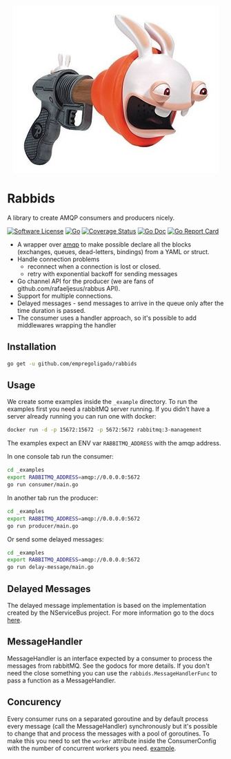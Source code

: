 <p align="center">
  <img width="476" height="388" src="./docs/rabbid-cannon.jpg">
</p>

# Rabbids

A library to create AMQP consumers and producers nicely.

[![Software License](https://img.shields.io/badge/license-MIT-brightgreen.svg?style=flat-square)](LICENSE.md)
[![Go](https://github.com/EmpregoLigado/rabbids/workflows/Go/badge.svg?style=flat-square)](https://github.com/EmpregoLigado/rabbids/actions?query=workflow%3AGo)
[![Coverage Status](https://img.shields.io/codecov/c/github/empregoligado/rabbids/master.svg?style=flat-square)](https://codecov.io/gh/empregoligado/rabbids)
[![Go Doc](https://img.shields.io/badge/godoc-reference-blue.svg?style=flat-square)](http://godoc.org/github.com/empregoligado/rabbids)
[![Go Report Card](https://goreportcard.com/badge/github.com/empregoligado/rabbids?style=flat-square)](https://goreportcard.com/report/github.com/empregoligado/rabbids)

- A wrapper over [amqp](https://github.com/streadway/amqp) to make possible declare all the blocks (exchanges, queues, dead-letters, bindings) from a YAML or struct.
- Handle connection problems
  - reconnect when a connection is lost or closed.
  - retry with exponential backoff for sending messages
- Go channel API for the producer (we are fans of github.com/rafaeljesus/rabbus API).
- Support for multiple connections.
- Delayed messages - send messages to arrive in the queue only after the time duration is passed.
- The consumer uses a handler approach, so it's possible to add middlewares wrapping the handler

## Installation

```bash
go get -u github.com/empregoligado/rabbids
```

## Usage

We create some examples inside the `_example` directory.
To run the examples first you need a rabbitMQ server running.
If you didn't have a server already running you can run one with docker:

```sh
docker run -d -p 15672:15672 -p 5672:5672 rabbitmq:3-management
```

The examples expect an ENV var `RABBITMQ_ADDRESS` with the amqp address.

In one console tab run the consumer:

```sh
cd _examples
export RABBITMQ_ADDRESS=amqp://0.0.0.0:5672
go run consumer/main.go
```

In another tab run the producer:

```sh
cd _examples
export RABBITMQ_ADDRESS=amqp://0.0.0.0:5672
go run producer/main.go
```

Or send some delayed messages:

```sh
cd _examples
export RABBITMQ_ADDRESS=amqp://0.0.0.0:5672
go run delay-message/main.go
```

## Delayed Messages

The delayed message implementation is based on the implementation created by the NServiceBus project.
For more information go to the docs [here](https://docs.particular.net/transports/rabbitmq/delayed-delivery).

## MessageHandler

MessageHandler is an interface expected by a consumer to process the messages from rabbitMQ.
See the godocs for more details. If you don't need the close something you can use the `rabbids.MessageHandlerFunc` to pass a function as a MessageHandler.

## Concurency

Every consumer runs on a separated goroutine and by default process every message (call the MessageHandler) synchronously but it's possible to change that and process the messages with a pool of goroutines.
To make this you need to set the `worker` attribute inside the ConsumerConfig with the number of concurrent workers you need. [example](https://github.com/EmpregoLigado/rabbids/blob/master/_examples/rabbids.yaml#L29).
